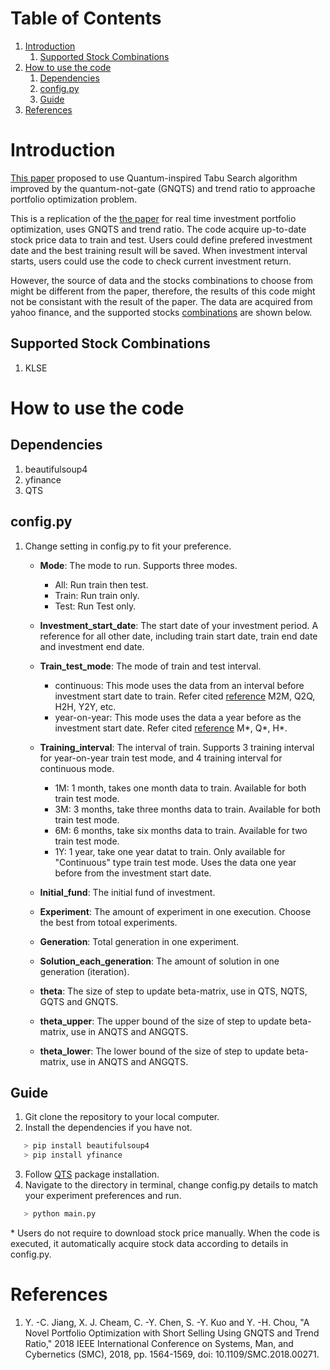 # Table of Contents
1. [Introduction](#introduction)
    1. [Supported Stock Combinations](#supported-stock-combinations)
2. [How to use the code](#how-to-use-the-code)
    1. [Dependencies](#dependencies)
    2. [config.py](#configpy)
    3. [Guide](#guide)
3. [References](#references)

# Introduction
[This paper](https://ieeexplore.ieee.org/document/8616267) proposed to use Quantum-inspired Tabu Search algorithm improved by the quantum-not-gate (GNQTS) and trend ratio to approache portfolio optimization problem.

This is a replication of the [the paper](https://ieeexplore.ieee.org/document/8616267) for real time investment portfolio optimization, uses GNQTS and trend ratio. The code acquire up-to-date stock price data to train and test. Users could define prefered investment date and the best training result will be saved. When investment interval starts, users could use the code to check current investment return.

However, the source of data and the stocks combinations to choose from might be different from the paper, therefore, the results of this code might not be consistant with the result of the paper. The data are acquired from yahoo finance, and the supported stocks [combinations](#supported-stock-combinations) are shown below.

## Supported Stock Combinations
1. KLSE

# How to use the code
## Dependencies
1. beautifulsoup4
2. yfinance
3. QTS 
## config.py
1. Change setting in config.py to fit your preference.
    - **Mode**: The mode to run. Supports three modes. 
        - All: Run train then test. 
        - Train: Run train only.
        - Test: Run Test only.

    - **Investment_start_date**: The start date of your investment period. A reference for all other date, including train start date, train end date and investment end date. 

    - **Train_test_mode**: The mode of train and test interval. 
        - continuous: This mode uses the data from an interval before investment start date to train. Refer cited [reference](#reference) M2M, Q2Q, H2H, Y2Y, etc.
        - year-on-year: This mode uses the data a year before as the investment start date. Refer cited [reference](#reference) M*, Q*, H*.

    - **Training_interval**: The interval of train. Supports 3 training interval for year-on-year train test mode, and 4 training interval for continuous mode.
        - 1M: 1 month, takes one month data to train. Available for both train test mode. 
        - 3M: 3 months, take three months data to train. Available for both train test mode.
        - 6M: 6 months, take six months data to train. Available for two train test mode.
        - 1Y: 1 year, take one year datat to train. Only available for "Continuous" type train test mode. Uses the data one year before from the investment start date.

    - **Initial_fund**: The initial fund of investment.

    - **Experiment**: The amount of experiment in one execution. Choose the best from totoal experiments.

    - **Generation**: Total generation in one experiment.

    - **Solution_each_generation**: The amount of solution in one generation (iteration).

    - **theta**: The size of step to update beta-matrix, use in QTS, NQTS, GQTS and GNQTS.

    - **theta_upper**: The upper bound of the size of step to update beta-matrix, use in ANQTS and ANGQTS.

    - **theta_lower**: The lower bound of the size of step to update beta-matrix, use in ANQTS and ANGQTS.

## Guide
1. Git clone the repository to your local computer.
2. Install the dependencies if you have not.
```python
   > pip install beautifulsoup4
   > pip install yfinance
```
3. Follow [QTS](https://github.com/xjcheam/quantum-inspired-tabu-search) package installation.
4. Navigate to the directory in terminal, change config.py details to match your experiment preferences and run.
```python
   > python main.py
```
\* Users do not require to download stock price manually. When the code is executed, it automatically acquire stock data according to details in config.py.

# References
1. Y. -C. Jiang, X. J. Cheam, C. -Y. Chen, S. -Y. Kuo and Y. -H. Chou, "A Novel Portfolio Optimization with Short Selling Using GNQTS and Trend Ratio," 2018 IEEE International Conference on Systems, Man, and Cybernetics (SMC), 2018, pp. 1564-1569, doi: 10.1109/SMC.2018.00271.